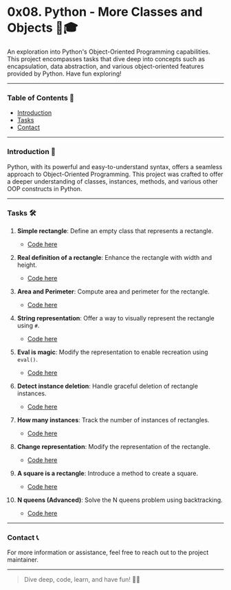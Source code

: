 # 0x08. Python - More Classes and Objects 🐍🎓

An exploration into Python's Object-Oriented Programming capabilities. This project encompasses tasks that dive deep into concepts such as encapsulation, data abstraction, and various object-oriented features provided by Python. Have fun exploring!

---

### Table of Contents 📖

- [Introduction](#introduction-)
- [Tasks](#tasks-)
- [Contact](#contact-)

---

### Introduction 🚀

Python, with its powerful and easy-to-understand syntax, offers a seamless approach to Object-Oriented Programming. This project was crafted to offer a deeper understanding of classes, instances, methods, and various other OOP constructs in Python.

---

### Tasks 🛠️

1. **Simple rectangle**: Define an empty class that represents a rectangle.
    - [Code here](./0-rectangle.py)

2. **Real definition of a rectangle**: Enhance the rectangle with width and height.
    - [Code here](./1-rectangle.py)

3. **Area and Perimeter**: Compute area and perimeter for the rectangle.
    - [Code here](./2-rectangle.py)

4. **String representation**: Offer a way to visually represent the rectangle using `#`.
    - [Code here](./3-rectangle.py)

5. **Eval is magic**: Modify the representation to enable recreation using `eval()`.
    - [Code here](./4-rectangle.py)

6. **Detect instance deletion**: Handle graceful deletion of rectangle instances.
    - [Code here](./5-rectangle.py)

7. **How many instances**: Track the number of instances of rectangles.
    - [Code here](./6-rectangle.py)

8. **Change representation**: Modify the representation of the rectangle.
    - [Code here](./7-rectangle.py)

9. **A square is a rectangle**: Introduce a method to create a square.
    - [Code here](./9-rectangle.py)

10. **N queens (Advanced)**: Solve the N queens problem using backtracking.
    - [Code here](./101-nqueens.py)

---

### Contact 📞

For more information or assistance, feel free to reach out to the project maintainer.

---

> Dive deep, code, learn, and have fun! 🎉🎉

